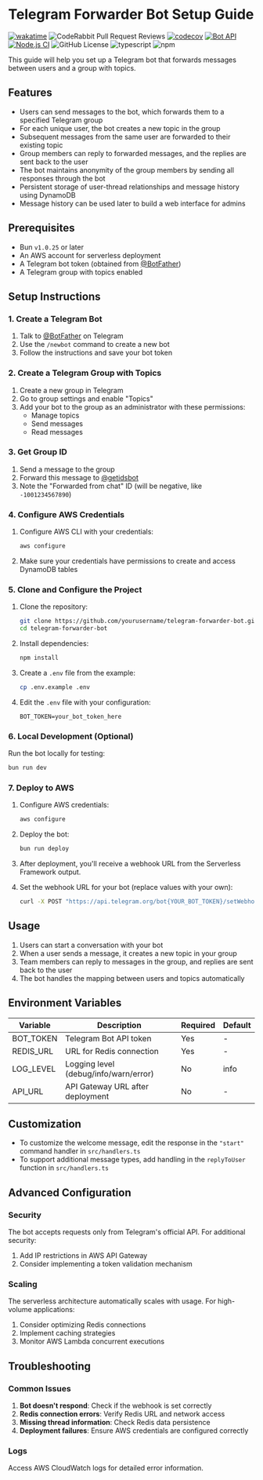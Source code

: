 # Telegram Forwarder Bot Setup Guide

[![wakatime](https://wakatime.com/badge/user/a0b906ce-b8e7-4463-8bce-383238df6d4b/project/6a20ebdb-2180-45e8-b924-c7ca363bbf5b.svg)](https://wakatime.com/badge/user/a0b906ce-b8e7-4463-8bce-383238df6d4b/project/6a20ebdb-2180-45e8-b924-c7ca363bbf5b)
![CodeRabbit Pull Request Reviews](https://img.shields.io/coderabbit/prs/github/ragaeeb/forwarder-bot?labelColor=171717&color=FF570A&link=https%3A%2F%2Fcoderabbit.ai&label=CodeRabbit%20Reviews)
[![codecov](https://codecov.io/gh/ragaeeb/forwarder-bot/graph/badge.svg?token=HKDV2QKQCL)](https://codecov.io/gh/ragaeeb/forwarder-bot)
[![Bot API](https://img.shields.io/badge/Bot%20API-8.2-blue?logo=telegram&style=flat&labelColor=000&color=3b82f6)](https://core.telegram.org/bots/api)
[![Node.js CI](https://github.com/ragaeeb/forwarder-bot/actions/workflows/build.yml/badge.svg)](https://github.com/ragaeeb/forwarder-bot/actions/workflows/build.yml) ![GitHub License](https://img.shields.io/github/license/ragaeeb/forwarder-bot)
![typescript](https://badgen.net/badge/icon/typescript?icon=typescript&label&color=blue)
![npm](https://img.shields.io/npm/dm/forwarder-bot)

This guide will help you set up a Telegram bot that forwards messages between users and a group with topics.

## Features

- Users can send messages to the bot, which forwards them to a specified Telegram group
- For each unique user, the bot creates a new topic in the group
- Subsequent messages from the same user are forwarded to their existing topic
- Group members can reply to forwarded messages, and the replies are sent back to the user
- The bot maintains anonymity of the group members by sending all responses through the bot
- Persistent storage of user-thread relationships and message history using DynamoDB
- Message history can be used later to build a web interface for admins

## Prerequisites

- Bun `v1.0.25` or later
- An AWS account for serverless deployment
- A Telegram bot token (obtained from [@BotFather](https://t.me/BotFather))
- A Telegram group with topics enabled

## Setup Instructions

### 1. Create a Telegram Bot

1. Talk to [@BotFather](https://t.me/BotFather) on Telegram
2. Use the `/newbot` command to create a new bot
3. Follow the instructions and save your bot token

### 2. Create a Telegram Group with Topics

1. Create a new group in Telegram
2. Go to group settings and enable "Topics"
3. Add your bot to the group as an administrator with these permissions:
    - Manage topics
    - Send messages
    - Read messages

### 3. Get Group ID

1. Send a message to the group
2. Forward this message to [@getidsbot](https://t.me/getidsbot)
3. Note the "Forwarded from chat" ID (will be negative, like `-1001234567890`)

### 4. Configure AWS Credentials

1. Configure AWS CLI with your credentials:

    ```bash
    aws configure
    ```

2. Make sure your credentials have permissions to create and access DynamoDB tables

### 5. Clone and Configure the Project

1. Clone the repository:

    ```bash
    git clone https://github.com/yourusername/telegram-forwarder-bot.git
    cd telegram-forwarder-bot
    ```

2. Install dependencies:

    ```bash
    npm install
    ```

3. Create a `.env` file from the example:

    ```bash
    cp .env.example .env
    ```

4. Edit the `.env` file with your configuration:
    ```
    BOT_TOKEN=your_bot_token_here
    ```

### 6. Local Development (Optional)

Run the bot locally for testing:

```bash
bun run dev
```

### 7. Deploy to AWS

1. Configure AWS credentials:

    ```bash
    aws configure
    ```

2. Deploy the bot:

    ```bash
    bun run deploy
    ```

3. After deployment, you'll receive a webhook URL from the Serverless Framework output.

4. Set the webhook URL for your bot (replace values with your own):
    ```bash
    curl -X POST "https://api.telegram.org/bot{YOUR_BOT_TOKEN}/setWebhook?url={YOUR_WEBHOOK_URL}"
    ```

## Usage

1. Users can start a conversation with your bot
2. When a user sends a message, it creates a new topic in your group
3. Team members can reply to messages in the group, and replies are sent back to the user
4. The bot handles the mapping between users and topics automatically

## Environment Variables

| Variable  | Description                           | Required | Default |
| --------- | ------------------------------------- | -------- | ------- |
| BOT_TOKEN | Telegram Bot API token                | Yes      | -       |
| REDIS_URL | URL for Redis connection              | Yes      | -       |
| LOG_LEVEL | Logging level (debug/info/warn/error) | No       | info    |
| API_URL   | API Gateway URL after deployment      | No       | -       |

## Customization

- To customize the welcome message, edit the response in the `"start"` command handler in `src/handlers.ts`
- To support additional message types, add handling in the `replyToUser` function in `src/handlers.ts`

## Advanced Configuration

### Security

The bot accepts requests only from Telegram's official API. For additional security:

1. Add IP restrictions in AWS API Gateway
2. Consider implementing a token validation mechanism

### Scaling

The serverless architecture automatically scales with usage. For high-volume applications:

1. Consider optimizing Redis connections
2. Implement caching strategies
3. Monitor AWS Lambda concurrent executions

## Troubleshooting

### Common Issues

1. **Bot doesn't respond**: Check if the webhook is set correctly
2. **Redis connection errors**: Verify Redis URL and network access
3. **Missing thread information**: Check Redis data persistence
4. **Deployment failures**: Ensure AWS credentials are configured correctly

### Logs

Access AWS CloudWatch logs for detailed error information.

